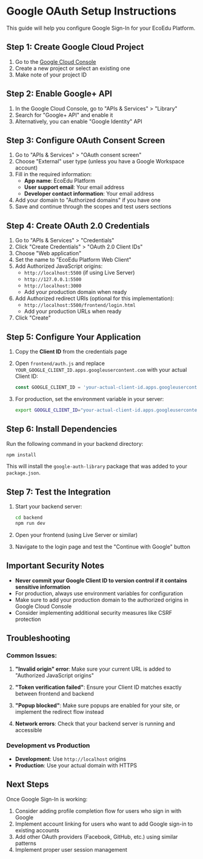 # Google OAuth Setup Instructions

This guide will help you configure Google Sign-In for your EcoEdu Platform.

## Step 1: Create Google Cloud Project

1. Go to the [Google Cloud Console](https://console.cloud.google.com/)
2. Create a new project or select an existing one
3. Make note of your project ID

## Step 2: Enable Google+ API

1. In the Google Cloud Console, go to "APIs & Services" > "Library"
2. Search for "Google+ API" and enable it
3. Alternatively, you can enable "Google Identity" API

## Step 3: Configure OAuth Consent Screen

1. Go to "APIs & Services" > "OAuth consent screen"
2. Choose "External" user type (unless you have a Google Workspace account)
3. Fill in the required information:
   - **App name**: EcoEdu Platform
   - **User support email**: Your email address
   - **Developer contact information**: Your email address
4. Add your domain to "Authorized domains" if you have one
5. Save and continue through the scopes and test users sections

## Step 4: Create OAuth 2.0 Credentials

1. Go to "APIs & Services" > "Credentials"
2. Click "Create Credentials" > "OAuth 2.0 Client IDs"
3. Choose "Web application"
4. Set the name to "EcoEdu Platform Web Client"
5. Add Authorized JavaScript origins:
   - `http://localhost:5500` (if using Live Server)
   - `http://127.0.0.1:5500`
   - `http://localhost:3000`
   - Add your production domain when ready
6. Add Authorized redirect URIs (optional for this implementation):
   - `http://localhost:5500/frontend/login.html`
   - Add your production URLs when ready
7. Click "Create"

## Step 5: Configure Your Application

1. Copy the **Client ID** from the credentials page
2. Open `frontend/auth.js` and replace `YOUR_GOOGLE_CLIENT_ID.apps.googleusercontent.com` with your actual Client ID:
   ```javascript
   const GOOGLE_CLIENT_ID = 'your-actual-client-id.apps.googleusercontent.com';
   ```

3. For production, set the environment variable in your server:
   ```bash
   export GOOGLE_CLIENT_ID="your-actual-client-id.apps.googleusercontent.com"
   ```

## Step 6: Install Dependencies

Run the following command in your backend directory:

```bash
npm install
```

This will install the `google-auth-library` package that was added to your `package.json`.

## Step 7: Test the Integration

1. Start your backend server:
   ```bash
   cd backend
   npm run dev
   ```

2. Open your frontend (using Live Server or similar)

3. Navigate to the login page and test the "Continue with Google" button

## Important Security Notes

- **Never commit your Google Client ID to version control if it contains sensitive information**
- For production, always use environment variables for configuration
- Make sure to add your production domain to the authorized origins in Google Cloud Console
- Consider implementing additional security measures like CSRF protection

## Troubleshooting

### Common Issues:

1. **"Invalid origin" error**: Make sure your current URL is added to "Authorized JavaScript origins"

2. **"Token verification failed"**: Ensure your Client ID matches exactly between frontend and backend

3. **"Popup blocked"**: Make sure popups are enabled for your site, or implement the redirect flow instead

4. **Network errors**: Check that your backend server is running and accessible

### Development vs Production

- **Development**: Use `http://localhost` origins
- **Production**: Use your actual domain with HTTPS

## Next Steps

Once Google Sign-In is working:

1. Consider adding profile completion flow for users who sign in with Google
2. Implement account linking for users who want to add Google sign-in to existing accounts
3. Add other OAuth providers (Facebook, GitHub, etc.) using similar patterns
4. Implement proper user session management